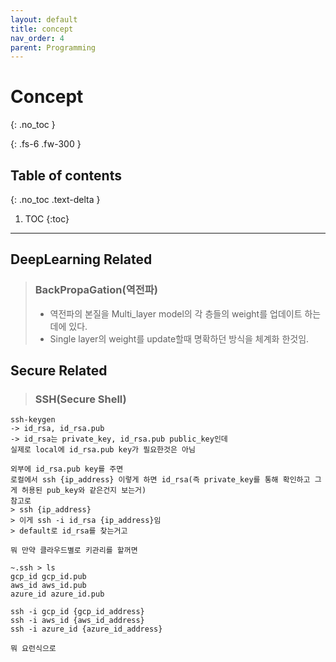 ```yaml
---
layout: default
title: concept
nav_order: 4
parent: Programming
---
```


# Concept
{: .no_toc }

{: .fs-6 .fw-300 }

## Table of contents
{: .no_toc .text-delta }

1. TOC
{:toc}

---

## DeepLearning Related

> ### BackPropaGation(역전파)
> - 역전파의 본질을 Multi_layer model의 각 층들의 weight를 업데이트 하는데에 있다.
> - Single layer의 weight를 update할때 명확하던 방식을 체계화 한것임.


## Secure Related

> ### SSH(Secure Shell)
```
ssh-keygen
-> id_rsa, id_rsa.pub 
-> id_rsa는 private_key, id_rsa.pub public_key인데
실제로 local에 id_rsa.pub key가 필요한것은 아님

외부에 id_rsa.pub key를 주면 
로컬에서 ssh {ip_address} 이렇게 하면 id_rsa(즉 private_key를 통해 확인하고 그게 허용된 pub_key와 같은건지 보는거)
참고로
> ssh {ip_address} 
> 이게 ssh -i id_rsa {ip_address}임
> default로 id_rsa를 찾는거고 

뭐 만약 클라우드별로 키관리를 할꺼면

~.ssh > ls 
gcp_id gcp_id.pub
aws_id aws_id.pub
azure_id azure_id.pub

ssh -i gcp_id {gcp_id_address}
ssh -i aws_id {aws_id_address}
ssh -i azure_id {azure_id_address}

뭐 요런식으로 
```
